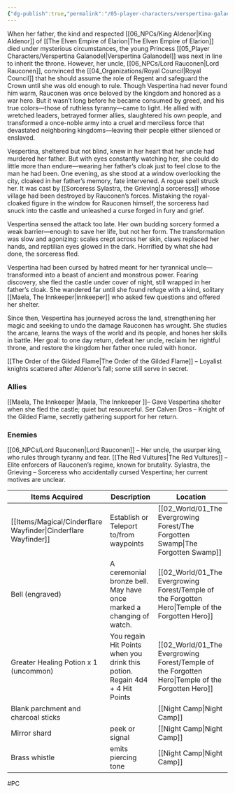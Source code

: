 ```yaml
---
{"dg-publish":true,"permalink":"/05-player-characters/verspertina-galanodel/"}
---
```


When her father, the kind and respected [[06_NPCs/King Aldenor\|King Aldenor]] of [[The Elven Empire of Elarion\|The Elven Empire of Elarion]] died under mysterious circumstances, the young Princess [[05_Player Characters/Verspertina Galanodel\|Verspertina Galanodel]] was next in line to inherit the throne. However, her uncle, [[06_NPCs/Lord Rauconen\|Lord Rauconen]], convinced the [[04_Organizations/Royal Council\|Royal Council]] that he should assume the role of Regent and safeguard the Crown until she was old enough to rule. Though Vespertina had never found him warm, Rauconen was once beloved by the kingdom and honored as a war hero. But it wasn’t long before he became consumed by greed, and his true colors—those of ruthless tyranny—came to light. He allied with wretched leaders, betrayed former allies, slaughtered his own people, and transformed a once-noble army into a cruel and merciless force that devastated neighboring kingdoms—leaving their people either silenced or enslaved.

Vespertina, sheltered but not blind, knew in her heart that her uncle had murdered her father. But with eyes constantly watching her, she could do little more than endure—wearing her father’s cloak just to feel close to the man he had been. One evening, as she stood at a window overlooking the city, cloaked in her father’s memory, fate intervened. A rogue spell struck her. It was cast by [[Sorceress Sylastra, the Grieving\|a sorceress]] whose village had been destroyed by Rauconen’s forces. Mistaking the royal-cloaked figure in the window for Rauconen himself, the sorceress had snuck into the castle and unleashed a curse forged in fury and grief.

Vespertina sensed the attack too late. Her own budding sorcery formed a weak barrier—enough to save her life, but not her form. The transformation was slow and agonizing: scales crept across her skin, claws replaced her hands, and reptilian eyes glowed in the dark. Horrified by what she had done, the sorceress fled.

Vespertina had been cursed by hatred meant for her tyrannical uncle—transformed into a beast of ancient and monstrous power. Fearing discovery, she fled the castle under cover of night, still wrapped in her father’s cloak. She wandered far until she found refuge with a kind, solitary [[Maela, The Innkeeper\|innkeeper]] who asked few questions and offered her shelter.

Since then, Vespertina has journeyed across the land, strengthening her magic and seeking to undo the damage Rauconen has wrought. She studies the arcane, learns the ways of the world and its people, and hones her skills in battle. Her goal: to one day return, defeat her uncle, reclaim her rightful throne, and restore the kingdom her father once ruled with honor.



[[The Order of the Gilded Flame\|The Order of the Gilded Flame]] – Loyalist knights scattered after Aldenor’s fall; some still serve in secret.

### Allies
[[Maela, The Innkeeper \|Maela, The Innkeeper ]]– Gave Vespertina shelter when she fled the castle; quiet but resourceful.
Ser Calven Dros – Knight of the Gilded Flame, secretly gathering support for her return.

### Enemies
[[06_NPCs/Lord Rauconen\|Lord Rauconen]] – Her uncle, the usurper king, who rules through tyranny and fear.
[[The Red Vultures\|The Red Vultures]] – Elite enforcers of Rauconen’s regime, known for brutality.
Sylastra, the Grieving – Sorceress who accidentally cursed Vespertina; her current motives are unclear.

| Items Acquired                           | Description                                                                 | Location                         |
| ---------------------------------------- | --------------------------------------------------------------------------- | -------------------------------- |
| [[Items/Magical/Cinderflare Wayfinder\|Cinderflare Wayfinder]]                | Establish or Teleport to/from waypoints                                     | [[02_World/01_The Evergrowing Forest/The Forgotten Swamp\|The Forgotten Swamp]]          |
| Bell (engraved)                          | A ceremonial bronze bell. May have once marked a changing of watch.         | [[02_World/01_The Evergrowing Forest/Temple of the Forgotten Hero\|Temple of the Forgotten Hero]] |
| Greater Healing Potion x 1<br>(uncommon) | You regain Hit Points when you drink this potion. Regain 4d4 + 4 Hit Points | [[02_World/01_The Evergrowing Forest/Temple of the Forgotten Hero\|Temple of the Forgotten Hero]] |
| Blank parchment and charcoal sticks      |                                                                             | [[Night Camp\|Night Camp]]                   |
| Mirror shard                             | peek or signal                                                              | [[Night Camp\|Night Camp]]                   |
| Brass whistle                            | emits piercing tone                                                         | [[Night Camp\|Night Camp]]                   |

#PC